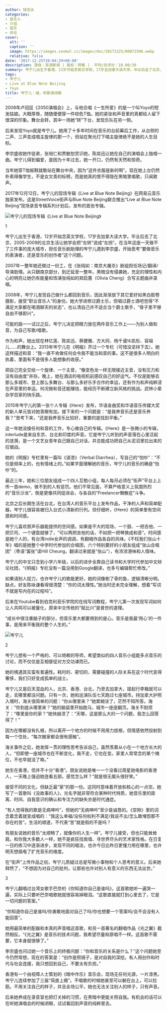 ```yaml
---
author: 钱恋水
categories:
- 音乐人
- 介绍
- 音乐
- 评论
cover:
  alt: ''
  caption: ''
  image: https://images.soomal.cc/images/doc/20171225/00072506.webp
  relative: false
date: '2017-12-25T20:04:29+08:00'
description: 源自：澎湃新闻 | 版权：转载 |  平均/总评分：10.00/30
summary: 岑宁儿出生于香港，12岁开始念英文学校，17岁去加拿大读大学。毕业后去了北京，2005-2009的北京生活让她学会把“左转”说成“左拐”。在当年这座一天做不了三件事的庞大城市，担任音乐剧助理的岑宁儿遇到李宗盛，开始思考“要做音乐的表演者，还是音乐的创作者”这个问题……
tags:
- 岑宁儿
- Live at Blue Note Beijing
- Yoyo
title: 岑宁儿：嘘，听歌请闭眼
---
```


2008年卢冠廷《2050演唱会》上，与他合唱《一生所爱》的是一个叫Yoyo的短发姑娘。大眼厚唇，随随便便穿一件棕色T恤。她的紧张和声音里的真都给人留下很深的印象。舞台会转，其中一场她“转”下台，发现乐队在另一侧。

后来发现Yoyo就是岑宁儿。她用了十多年时间在音乐的台前幕后工作，从台侧的二声、三声变成唱主旋律的那一个，但站在聚光灯下唱主旋律绝不是她的人生目标。

李宗盛收她作徒弟，张培仁和贾敏恕赏识她，陈奕迅让她在自己的演唱会上独唱一曲。岑宁儿得到偏爱，是因为十年过去，她一开口，仍然有天然和惊奇。

当年她穿T恤板鞋就敢站在舞台中央，因为“这件衣服是新的啊”。现在她上台仍然朴素得像学生，不是女文青的标榜，而是她真的恨不得隐在黑暗里唱歌，只闻歌声。

2017年12月12日，岑宁儿的现场专辑《Live at Blue Note Beijing》在网易云音乐独家发布。这是StreetVoice街声与Blue Note Beijing联合推出“Live at Blue Note Beijing”现场录音专辑系列计划后，发布的首张专辑。

![岑宁儿的现场专辑《Live at Blue Note Beijing》](https://images.soomal.cc/images/doc/20171225/00072506.webp)





1

岑宁儿出生于香港，12岁开始念英文学校，17岁去加拿大读大学。毕业后去了北京，2005-2009的北京生活让她学会把“左转”说成“左拐”。在当年这座一天做不了三件事的庞大城市，担任音乐剧助理的岑宁儿遇到李宗盛，开始思考“要做音乐的表演者，还是音乐的创作者”这个问题。

2007年一整年她还做过一份工，在《张纯如：南京大屠杀》剧组担任场记/翻译/导演助理。从只跟南京部分，到迁延至一整年。黑暗没有侵袭她，充足的理性和内心的明亮让她仍有能量和饰演张纯如的郑启蕙（Olivia Cheng）合写主题曲并录唱。

2008年，岑宁儿发现自己做什么都回到音乐，因此渐渐放下其它爱好如黑白胶卷摄影，接受“职业音乐人”的身份。她大学进修过爵士乐，但唱过爵士酒吧觉得“不满足大家都在喝酒聊天的状态”，也认清自己并不适合当个爵士歌手，“骨子里不够自由不够即兴”。

可能的路一一试过之后，岑宁儿决定把精力放在两件音乐工作上――为别人做和音，为自己写歌/唱歌。

作为和声，她出现在林忆莲、陈奕迅、蔡健雅、方大同、杨千谩⒙凯彤、容祖儿……的舞台上。2013年岑宁儿在《明报》开过一个专栏（可惜没坚持下去）。她这样描述和音：“我一直不肯做任何会令我不能当和音的事。这不是很多人明白的执着，里面有不是很多人能想象的收获。”

把自己完全交给一个旋律、一个主音，“像变色龙一样无限接近主音，没有压力和没有自由度”并存。晚上，她在酒店的电视机前感叹自己的好运气。不仅是能够去那么多城市、登上那么多舞台、与那么多好乐手合作的幸运，还有作为和声纯粹浸在声音里的幸运。何况做和音还能赚钱，能经历不断建立新风格的挑战。武林小辈杂学百家的快乐路。

2015年岑宁儿的第一张个人专辑《Here》发布，华语金曲奖和华语音乐传媒大奖的新人单元皆对她青眼有加。接下来的一个问题是：“是我养音乐还是音乐养我？”思考下来，“还是我养音乐比较好，重要的是找到平衡。”

这一年她没接任何和音的工作，专心做自己的专辑。《Here》是一张微小的专辑，interlude是来自东京、台北和印度的声音。它是岑宁儿听到的声音落在心里泛起的涟漪，是一个文艺女青年自己跟自己对话，并总能成功把自己从泥沼里拉出来的拉锯战。

她的《明报》专栏里有一篇叫《语泄》（Verbal Diarrhea），写自己的“怕吵”：“不仅是频率上的，也有情绪上的。”如果字面理解她的音乐，岑宁儿的音乐的确是“怕吵”的。

最近三年，她和三位朋友组成一个四人互勉小组，每人每月必须在“街声”平台上上传一首demo，做不到的人有惩罚。他们不常见面，不算严格意义上氛围热烈的“音乐沙龙”，倒是更像共同促进会，与各自的“Freelancer懒散症”斗争。

北京之后长期生活在台北，在台湾人的音乐平台上发布作品，干净的人声和简单配器，岑宁儿很容易被归入台式小清新的行列。但仔细听，《Here》的简单里有空间感和时间感。

岑宁儿喜欢原声乐器能提供的空间感。如果是不大的现场，一个鼓、一把吉他、一把贝司、一个键盘就够了，“可以两把吉他的话，不如把一把琴换成和音”。时间感是她个人的，有台湾indie女声的调调，有翻唱作品各自的风味。《不枉我们张山十年》唱的是她整个中学时代参加的合唱团，六个特别要好的小朋友组成“张山合唱团”（粤语“嚣张”读Hill Cheung，翻译过来就是“张山”），有浓浓港味和人情味。

岑宁儿的中文只念到小学六年级，以后的进步全靠自己读书和大学时代参加中文辩论社团，“《明报》专栏没有一篇没用到Google翻译，也多亏编辑帮忙修改。”

如果请别人捉刀，也许岑宁儿的歌能更好。她的词像剔了骨的鱼，逻辑清晰分明。缺点，好友陈咏谦看得很清楚：“你的词太理性。”她当时还未完全理解，想着“写词不就是写内在的过程吗”。

后来在Youtube看到伯克利音乐学院的在线写词教程，岑宁儿第一次发现写词如何让人共鸣可以被量化，原来中文传统的“赋比兴”是普世的道理。

“成长中很注重脑子的部分，但音乐里大都要用到的是心。音乐是我最‘用心’的一件事，是用来平衡我的整个人生的。”

![岑宁儿](https://images.soomal.cc/images/doc/20171225/00072507.webp)





2

岑宁儿想有一个严格的、可以倚赖的导师，希望类似的四人音乐小组能多点音乐的讨论，而不仅仅是互相督促对方交功课而已。

她的境遇其实蛮有普遍性。耗时的、密切的、需要碰撞的人际关系在这个时代变得奢侈，我们只好变成孤单的战士。

岑宁儿又是后天混血的人，北京、香港、台北，乃至去加拿大，提起行李箱就可以走，去哪里都没问题。只有一次，她和巡演队伍七天跑过七座城市。持加拿大护照入境时，海关很简单的问题：“你从哪里来？”她累糊涂了，茫然不知所答。海关：“你到底从哪里来？”她的脑袋里开始跑马，城市一座座翻页。海关不耐烦了：“哪里是你的家？”她快崩溃了：“天哪，这是那么大的一个问题，我怎么回答得了！”

因为在哪都没有扎根，所以离开一个地方的时候不用用力拔根，但情感依然投射到每一个住处，“每次搬家都会很有感触”。

海关事件之后，她发挥一贯的理性思考告诉自己，虽然羡慕从小在一个地方长大的人，“但即使一座城市也在不断变化，我不走，它也在变。家里人常常念的某个摊位，不也早就没了嘛。”

她生在香港，但并不十分“香港”。朋友说她是唯一一个没看过周星驰电影的香港人，一天晚上强迫她连看五部。感觉怎么样？“就是很无厘头很好笑。”

接受不同的文化，但缺乏最“家”的那一份。这同时意味着开放和核心的一点空。她写了一首歌叫《没故事的人》，光名字就非常符合某种时代特质，她音乐里的距离、时间、自我意识的确认和专注力的缺失亦是时代通症。

“有人觉得我的歌是无病呻吟”，但她的“无病呻吟”至少是诚恳的。《空隙》里的词念着念着就变成唱的：“我这么幸福/没任何权利不满足/我说不出/怎么敢埋怨那不存在的苦”。生活的顺遂，不代表“苦”就是假的不是吗？

有朋友说她的音乐“太顺畅了，就像你的人生一样”。岑宁儿接受，但也只能耸耸肩。和你我大多数人一样，她不是疯狂找南墙、寻世界尽头的艺术家性格。在日复一日的练习中逐渐进步，发现不同的唱法，也许今日比昨日更懂力用在哪里，也许明天想插电了扩充音乐的维度。

在“街声”上传作品之初，岑宁儿质疑过总是写微小事物和个人思考的意义。后来她释然了，“不想因为对自己的批判，让那些也许对别人有意义的东西无法出世。”

3

岑宁儿翻唱过台湾女歌手巴奈的《你知道你自己是谁吗》，这首歌她听一遍哭一遍，实际上只要听巴奈唱歌她就很容易掉眼泪。“这歌直接就打到心里去了，它是一切问题的答案。”

“你知道你自己是谁吗/你勇敢地面对自己了吗/你也想要一个答案吗/会不会没有人能回答”。

她用最简单的配器和本真的声音唱这首歌，和另一首著名的翻唱作品《光之翼》截然相反。“《光之翼》是音乐的技术问题，我希望尽量和原唱不一样。这首歌不需要，它本身就很够了。”

李宗盛也问过她一个音乐上的终极问题：“你和音乐的关系是什么？”这个问题她至今仍然常想，现在的答案是：“创作是照镜子，是对自我的深挖。有人用创作和时代与社会连接，我只想回到自己，不要太有负担。”

香港有一个由视障人士策划的《暗中作乐》音乐会，现场无任何光源，一片漆黑。岑宁儿连续参加了三届“简直上瘾”。不唱歌的时候她甚至可以躺在台上，可以拉筋。不用关注自己的样子，并且全场公平，她也无法关注别人的样子，只有声音。

后来她养成在录音室也把灯关掉的习惯，在黑暗中更能关照自我。有机会的话可以在听她演唱会的时候闭眼，试试看回到声音的纯粹里去。